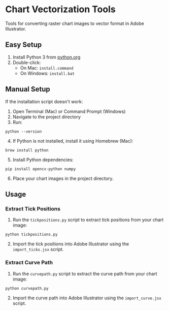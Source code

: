 # Chart Vectorization Tools

Tools for converting raster chart images to vector format in Adobe Illustrator.

## Easy Setup

1. Install Python 3 from [python.org](https://www.python.org/downloads/)
2. Double-click:
   - On Mac: `install.command`
   - On Windows: `install.bat`

## Manual Setup

If the installation script doesn't work:

1. Open Terminal (Mac) or Command Prompt (Windows)
2. Navigate to the project directory
3. Run:
```
python --version
```

4. If Python is not installed, install it using Homebrew (Mac):
```
brew install python
```

5. Install Python dependencies:
```
pip install opencv-python numpy
```

6. Place your chart images in the project directory.

## Usage

### Extract Tick Positions

1. Run the `tickpositions.py` script to extract tick positions from your chart image:
```
python tickpositions.py
```

2. Import the tick positions into Adobe Illustrator using the `import_ticks.jsx` script.

### Extract Curve Path

1. Run the `curvepath.py` script to extract the curve path from your chart image:
```
python curvepath.py
```

2. Import the curve path into Adobe Illustrator using the `import_curve.jsx` script.